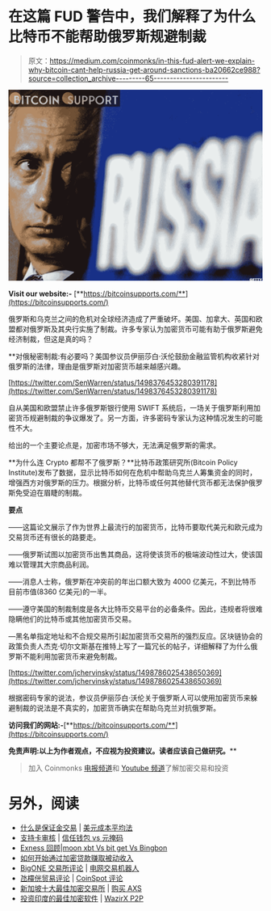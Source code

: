# 在这篇 FUD 警告中，我们解释了为什么比特币不能帮助俄罗斯规避制裁

> 原文：<https://medium.com/coinmonks/in-this-fud-alert-we-explain-why-bitcoin-cant-help-russia-get-around-sanctions-ba20662ce988?source=collection_archive---------65----------------------->

![](img/ff4c79e59d6a7837d2cbc671fd0e2b58.png)

**Visit our website:-** [**https://bitcoinsupports.com/**](https://bitcoinsupports.com/)

俄罗斯和乌克兰之间的危机对全球经济造成了严重破坏。美国、加拿大、英国和欧盟都对俄罗斯及其央行实施了制裁。许多专家认为加密货币可能有助于俄罗斯避免经济制裁，但这是真的吗？

**对俄秘密制裁:有必要吗？美国参议员伊丽莎白·沃伦鼓励金融监管机构收紧针对俄罗斯的法律，理由是俄罗斯对加密货币越来越感兴趣。

[https://twitter.com/SenWarren/status/1498376453280391178](https://twitter.com/SenWarren/status/1498376453280391178)

自从美国和欧盟禁止许多俄罗斯银行使用 SWIFT 系统后，一场关于俄罗斯利用加密货币规避制裁的争议爆发了。另一方面，许多密码专家认为这种情况发生的可能性不大。

给出的一个主要论点是，加密市场不够大，无法满足俄罗斯的需求。

**为什么连 Crypto 都帮不了俄罗斯？**比特币政策研究所(Bitcoin Policy Institute)发布了数据，显示比特币如何在危机中帮助乌克兰人筹集资金的同时，增强西方对俄罗斯的压力。根据分析，比特币或任何其他替代货币都无法保护俄罗斯免受迫在眉睫的制裁。

**要点**

——这篇论文展示了作为世界上最流行的加密货币，比特币要取代美元和欧元成为交易货币还有很长的路要走。

——俄罗斯试图以加密货币出售其商品，这将使该货币的极端波动性过大，使该国难以管理其大宗商品利润。

——消息人士称，俄罗斯在冲突前的年出口额大致为 4000 亿美元，不到比特币目前市值(8360 亿美元)的一半。

——遵守美国的制裁制度是各大比特币交易平台的必备条件。因此，违规者将很难隐瞒他们的比特币或其他加密货币交易。

—黑名单指定地址和不合规交易所引起加密货币交易所的强烈反应。区块链协会的政策负责人杰克·切尔文斯基在推特上写了一篇冗长的帖子，详细解释了为什么俄罗斯不能利用加密货币来避免制裁。

[https://twitter.com/jchervinsky/status/1498786025438650369](https://twitter.com/jchervinsky/status/1498786025438650369)

根据密码专家的说法，参议员伊丽莎白·沃伦关于俄罗斯人可以使用加密货币来躲避制裁的说法是不真实的，加密货币确实在帮助乌克兰对抗俄罗斯。

**访问我们的网站:-**[**https://bitcoinsupports.com/**](https://bitcoinsupports.com/)

**免责声明:以上为作者观点，不应视为投资建议。读者应该自己做研究。****

> 加入 Coinmonks [电报频道](https://t.me/coincodecap)和 [Youtube 频道](https://www.youtube.com/c/coinmonks/videos)了解加密交易和投资

# 另外，阅读

*   [什么是保证金交易](https://coincodecap.com/margin-trading) | [美元成本平均法](https://coincodecap.com/dca)
*   [支持卡审核](https://coincodecap.com/uphold-card-review) | [信任钱包 vs 元掩码](https://coincodecap.com/trust-wallet-vs-metamask)
*   [Exness 回顾](https://coincodecap.com/exness-review)|[moon xbt Vs bit get Vs Bingbon](https://coincodecap.com/bingbon-vs-bitget-vs-moonxbt)
*   [如何开始通过加密贷款赚取被动收入](https://coincodecap.com/passive-income-crypto-lending)
*   [BigONE 交易所评论](/coinmonks/bigone-exchange-review-64705d85a1d4) | [电网交易机器人](https://coincodecap.com/grid-trading)
*   [氹欞侊贸易评论](https://coincodecap.com/anny-trade-review) | [CoinSpot 评论](https://coincodecap.com/coinspot-review)
*   [新加坡十大最佳加密交易所](https://coincodecap.com/crypto-exchange-in-singapore) | [购买 AXS](https://coincodecap.com/buy-axs-token)
*   [投资印度的最佳加密软件](https://coincodecap.com/best-crypto-to-invest-in-india-in-2021) | [WazirX P2P](https://coincodecap.com/wazirx-p2p)